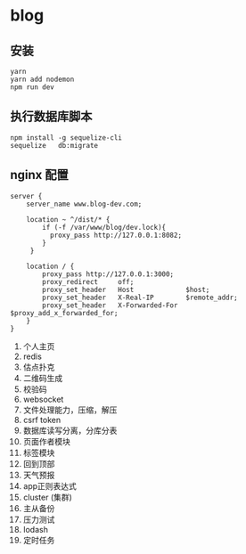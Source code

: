# blog
## 安装
```
yarn
yarn add nodemon
npm run dev
``` 

## 执行数据库脚本
```
npm install -g sequelize-cli
sequelize   db:migrate
```

## nginx 配置
```
server {
    server_name www.blog-dev.com;

    location ~ ^/dist/* {
        if (-f /var/www/blog/dev.lock){
          proxy_pass http://127.0.0.1:8082;
        }
     }

    location / {
        proxy_pass http://127.0.0.1:3000;
        proxy_redirect     off;
        proxy_set_header   Host             $host;
        proxy_set_header   X-Real-IP        $remote_addr;
        proxy_set_header   X-Forwarded-For  $proxy_add_x_forwarded_for;
    }
}
```

1. 个人主页
3. redis
5. 估点扑克
6. 二维码生成
7. 校验码
8. websocket
10. 文件处理能力，压缩，解压
11. csrf token
12. 数据库读写分离，分库分表
13. 页面作者模块
14. 标签模块
15. 回到顶部
17. 天气预报
18. app正则表达式
20. cluster (集群)
21. 主从备份
22. 压力测试
23. lodash
24. 定时任务
